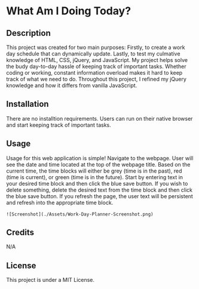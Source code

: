 # What Am I Doing Today?

## Description

This project was created for two main purposes: Firstly, to create a work day schedule that can dynamically update. Lastly, to test my culmative knowledge of HTML, CSS, jQuery, and JavaScript. My project helps solve the budy day-to-day hassle of keeping track of important tasks. Whether coding or working, constant information overload makes it hard to keep track of what we need to do. Throughout this project, I refined my jQuery knowledge and how it differs from vanilla JavaScript. 

## Installation

There are no installtion requirements. Users can run on their native browser and start keeping track of important tasks.

## Usage

Usage for this web application is simple! Navigate to the webpage. User will see the date and time located at the top of the webpage title. Based on the current time, the time blocks will either be grey (time is in the past), red (time is current), or green (time is in the future). Start by entering text in your desired time block and then click the blue save button. If you wish to delete something, delete the desired text from the time block and then click the blue save button. If you refresh the page, the user text will be persistent and refresh into the appropriate time block. 

    ![Screenshot](./Assets/Work-Day-Planner-Screenshot.png)

## Credits

N/A

## License

This project is under a MIT License. 
